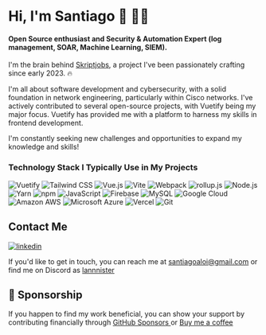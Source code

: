 # Hi, I'm Santiago 👋 👨‍💻

#### Open Source enthusiast and Security & Automation Expert (log management, SOAR, Machine Learning, SIEM).
I'm the brain behind [Skriptjobs](https://skriptjobs.com), a project I've been passionately crafting since early 2023. 🔥

I'm all about software development and cybersecurity, with a solid foundation in network engineering, particularly within Cisco networks. 
I've actively contributed to several open-source projects, with Vuetify being my major focus. Vuetify has provided me with a platform to harness my skills in frontend development.

I'm constantly seeking new challenges and opportunities to expand my knowledge and skills!


### Technology Stack I Typically Use in My Projects

![Vuetify](https://img.shields.io/static/v1?style=flat&message=Vuetify&color=373e47&logo=Vuetify&logoColor=8DD6F9&label=)
![Tailwind CSS](https://img.shields.io/static/v1?style=flat&message=Tailwind+CSS&color=373e47&logo=Tailwind+CSS&logoColor=06B6D4&label=)
![Vue.js](https://img.shields.io/static/v1?style=flat&message=Vue.js&color=373e47&logo=Vue.js&logoColor=4FC08D&label=)
![Vite](https://img.shields.io/static/v1?style=flat&message=Vite&color=373e47&logo=Vite&logoColor=967cff&label=)
![Webpack](https://img.shields.io/static/v1?style=flat&message=Webpack&color=373e47&logo=Webpack&logoColor=8DD6F9&label=)
![rollup.js](https://img.shields.io/static/v1?style=flat&message=rollup.js&color=373e47&logo=rollup.js&logoColor=fe3333&label=)
![Node.js](https://img.shields.io/static/v1?style=flat&message=Node.js&color=373e47&logo=Node.js&logoColor=6ea35c&label=)
![Yarn](https://img.shields.io/static/v1?style=flat&message=Yarn&color=373e47&logo=Yarn&logoColor=FFFFFF&label=)
![npm](https://img.shields.io/static/v1?style=flat&message=npm&color=373e47&logo=npm&logoColor=FFFFFF&label=)
![JavaScript](https://img.shields.io/static/v1?style=flat&message=JavaScript&color=373e47&logo=JavaScript&logoColor=F7DF1E&label=)
![Firebase](https://img.shields.io/static/v1?style=flat&message=Firebase&color=373e47&logo=Firebase&logoColor=FFCA28&label=)
![MySQL](https://img.shields.io/static/v1?style=flat&message=MySQL&color=373e47&logo=MySQL&logoColor=FFFFFF&label=)
![Google Cloud](https://img.shields.io/static/v1?style=flat&message=Google+Cloud&color=373e47&logo=Google+Cloud&logoColor=FFFFFF&label=)
![Amazon AWS](https://img.shields.io/static/v1?style=flat&message=Amazon+AWS&color=373e47&logo=Amazon+AWS&logoColor=FFFFFF&label=)
![Microsoft Azure](https://img.shields.io/static/v1?style=flat&message=Microsoft+Azure&color=373e47&logo=Microsoft+Azure&logoColor=FFFFFF&label=)
![Vercel](https://img.shields.io/static/v1?style=flat&message=Vercel&color=373e47&logo=Vercel&logoColor=FFFFFF&label=)
![Git](https://img.shields.io/static/v1?style=flat&message=Git&color=373e47&logo=Git&logoColor=F1502F&label=)

## Contact Me

[![linkedin](https://img.shields.io/badge/linkedin-0A66C2?style=flat&logo=linkedin&logoColor=white)](https://www.linkedin.com/in/santiagoaloi/)

If you'd like to get in touch, you can reach me at santiagoaloi@gmail.com or find me on Discord as [lannnister](https://discordapp.com/users/lannnister) 

## 🥇 Sponsorship

If you happen to find my work beneficial, you can show your support by contributing financially through [GitHub Sponsors ](https://github.com/sponsors/santiagoaloi) or [Buy me a coffee ](https://www.buymeacoffee.com/santiagoald)


